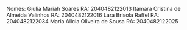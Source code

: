 Nomes:
    Giulia Mariah Soares    RA: 2040482122013
    Itamara Cristina de Almeida Valinhos    RA: 2040482122016
    Lara Brisola Raffel     RA: 2040482122034
    Maria Alicia Oliveira de Sousa          RA: 2040482122025